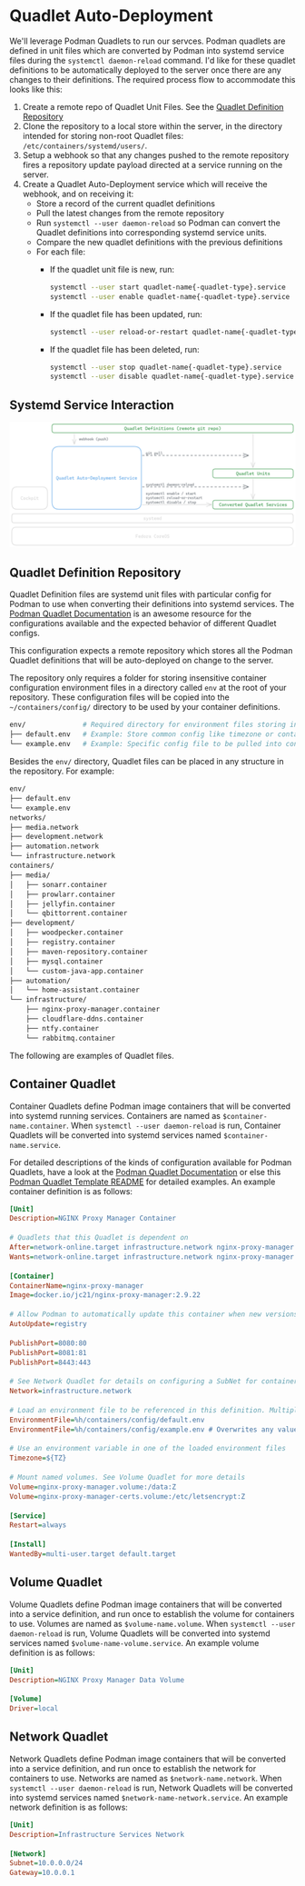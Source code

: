 # Quadlet Auto-Deployment

We'll leverage Podman Quadlets to run our servces. Podman quadlets are defined in unit files which are converted by Podman into systemd service files during the `systemctl daemon-reload` command. I'd like for these quadlet definitions to be automatically deployed to the server once there are any changes to their definitions. The required process flow to accommodate this looks like this:

1. Create a remote repo of Quadlet Unit Files. See the [Quadlet Definition Repository](#quadlet-definition-repository)
2. Clone the repository to a local store within the server, in the directory intended for storing non-root Quadlet files: `/etc/containers/systemd/users/`.
3. Setup a webhook so that any changes pushed to the remote repository fires a repository update payload directed at a service running on the server.
4. Create a Quadlet Auto-Deployment service which will receive the webhook, and on receiving it:
    * Store a record of the current quadlet definitions
    * Pull the latest changes from the remote repository
    * Run `systemctl --user daemon-reload` so Podman can convert the Quadlet definitions into corresponding systemd service units.
    * Compare the new quadlet definitions with the previous definitions
    * For each file:
      * If the quadlet unit file is new, run:

        ```bash
        systemctl --user start quadlet-name{-quadlet-type}.service
        systemctl --user enable quadlet-name{-quadlet-type}.service
        ```

      * If the quadlet file has been updated, run:

        ```bash
        systemctl --user reload-or-restart quadlet-name{-quadlet-type}.service
        ```

      * If the quadlet file has been deleted, run:

        ```bash
        systemctl --user stop quadlet-name{-quadlet-type}.service
        systemctl --user disable quadlet-name{-quadlet-type}.service
        ```

## Systemd Service Interaction

![Quadlet Auto-Deployment Setup](documentation/quadlet-definition-flow.png)

## Quadlet Definition Repository

Quadlet Definition files are systemd unit files with particular config for Podman to use when converting their definitions into systemd services. The [Podman Quadlet Documentation](https://docs.podman.io/en/v5.0.1/markdown/podman-systemd.unit.5.html) is an awesome resource for the configurations available and the expected behavior of different Quadlet configs.

This configuration expects a remote repository which stores all the Podman Quadlet definitions that will be auto-deployed on change to the server.

The repository only requires a folder for storing insensitive container configuration environment files in a directory called `env` at the root of your repository. These configuration files will be copied into the `~/containers/config/` directory to be used by your container definitions.

```bash
env/              # Required directory for environment files storing insensitive container config
├── default.env   # Example: Store common config like timezone or container user
└── example.env   # Example: Specific config file to be pulled into containers.
```

Besides the `env/` directory, Quadlet files can be placed in any structure in the repository. For example:

```bash
env/
├── default.env
└── example.env
networks/
├── media.network
├── development.network
├── automation.network
└── infrastructure.network
containers/
├── media/
│   ├── sonarr.container
│   ├── prowlarr.container
│   ├── jellyfin.container
│   └── qbittorrent.container
├── development/
│   ├── woodpecker.container
│   ├── registry.container
│   ├── maven-repository.container
│   ├── mysql.container
│   └── custom-java-app.container
├── automation/
│   └── home-assistant.container
└── infrastructure/
    ├── nginx-proxy-manager.container
    ├── cloudflare-ddns.container
    ├── ntfy.container
    └── rabbitmq.container
```

The following are examples of Quadlet files.

## Container Quadlet

Container Quadlets define Podman image containers that will be converted into systemd running services. Containers are named as `$container-name.container`. When `systemctl --user daemon-reload` is run, Container Quadlets will be converted into systemd services named `$container-name.service`.

For detailed descriptions of the kinds of configuration available for Podman Quadlets, have a look at the [Podman Quadlet Documentation](https://docs.podman.io/en/v5.0.1/markdown/podman-systemd.unit.5.html) or else this [Podman Quadlet Template README](https://github.com/fpatrick/podman-quadlet/blob/main/readme.md) for detailed examples. An example container definition is as follows:

```ini
[Unit]
Description=NGINX Proxy Manager Container

# Quadlets that this Quadlet is dependent on
After=network-online.target infrastructure.network nginx-proxy-manager.volume nginx-proxy-manager-certs.volume
Wants=network-online.target infrastructure.network nginx-proxy-manager.volume nginx-proxy-manager-certs.volume

[Container]
ContainerName=nginx-proxy-manager
Image=docker.io/jc21/nginx-proxy-manager:2.9.22

# Allow Podman to automatically update this container when new versions of the image are available
AutoUpdate=registry

PublishPort=8080:80
PublishPort=8081:81
PublishPort=8443:443

# See Network Quadlet for details on configuring a SubNet for containers
Network=infrastructure.network 

# Load an environment file to be referenced in this definition. Multiple files can be loaded.
EnvironmentFile=%h/containers/config/default.env
EnvironmentFile=%h/containers/config/example.env # Overwrites any values also defined in default.env

# Use an environment variable in one of the loaded environment files
Timezone=${TZ}

# Mount named volumes. See Volume Quadlet for more details
Volume=nginx-proxy-manager.volume:/data:Z
Volume=nginx-proxy-manager-certs.volume:/etc/letsencrypt:Z

[Service]
Restart=always

[Install]
WantedBy=multi-user.target default.target
```

## Volume Quadlet

Volume Quadlets define Podman image containers that will be converted into a service definition, and run once to establish the volume for containers to use. Volumes are named as `$volume-name.volume`. When `systemctl --user daemon-reload` is run, Volume Quadlets will be converted into systemd services named `$volume-name-volume.service`. An example volume definition is as follows:

```ini
[Unit]
Description=NGINX Proxy Manager Data Volume

[Volume]
Driver=local
```

## Network Quadlet

Network Quadlets define Podman image containers that will be converted into a service definition, and run once to establish the network for containers to use. Networks are named as `$network-name.network`. When `systemctl --user daemon-reload` is run, Network Quadlets will be converted into systemd services named `$network-name-network.service`. An example network definition is as follows:

```ini
[Unit]
Description=Infrastructure Services Network

[Network]
Subnet=10.0.0.0/24
Gateway=10.0.0.1
```
